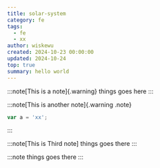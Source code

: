 ```yaml
---
title: solar-system
category: fe
tags:
  - fe
  - xx
author: wiskewu
created: 2024-10-23 00:00:00
updated: 2024-10-24
top: true
summary: hello world
---
```


:::note[This is a note]{.warning}
things goes here
:::

:::note[This is another note]{.warning .note}
```js
var a = 'xx';
```
:::

:::note[This is Third note]
things goes there
:::

:::note
things goes there
:::
